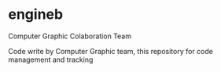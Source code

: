 # engineb
Computer Graphic Colaboration Team


Code write by Computer Graphic team, this repository for code management and tracking
